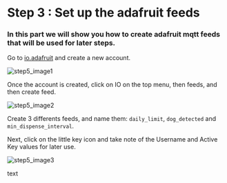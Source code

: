 # Step 3 : Set up the adafruit feeds

### In this part we will show you how to create adafruit mqtt feeds that will be used for later steps.

Go to [io.adafruit](https://io.adafruit.com/) and create a new account.

![step5_image1](https://github.com/stefarine/smart_food_dispenser/assets/114418718/553e38a8-1763-43a3-99ba-51afd2073417)

Once the account is created, click on IO on the top menu, then feeds, and then create feed. 

![step5_image2](https://github.com/stefarine/smart_food_dispenser/assets/114418718/56551e33-9ed4-412a-ab6a-c0c7e801b6c8)


Create 3 differents feeds, and name them: `daily_limit`, `dog_detected`	and `min_dispense_interval`.

Next, click on the little key icon and take note of the Username and Active Key values for later use. 

![step5_image3](https://github.com/stefarine/smart_food_dispenser/assets/114418718/fa29e90c-bc27-48bf-89c6-4f70196ada9e)


text

